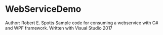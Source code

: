 # WebServiceDemo
Author: Robert E. Spotts
Sample code for consuming a webservice with C# and WPF framework.
Written with Visual Studio 2017
